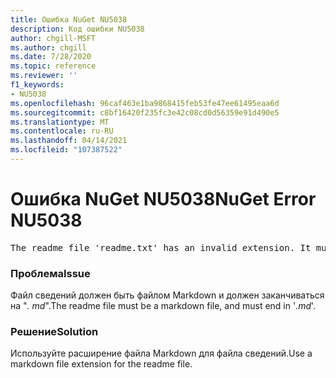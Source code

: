 ```yaml
---
title: Ошибка NuGet NU5038
description: Код ошибки NU5038
author: chgill-MSFT
ms.author: chgill
ms.date: 7/28/2020
ms.topic: reference
ms.reviewer: ''
f1_keywords:
- NU5038
ms.openlocfilehash: 96caf463e1ba9868415feb53fe47ee61495eaa6d
ms.sourcegitcommit: c8bf16420f235fc3e42c08cd0d56359e91d490e5
ms.translationtype: MT
ms.contentlocale: ru-RU
ms.lasthandoff: 04/14/2021
ms.locfileid: "107387522"
---
```

# <a name="nuget-error-nu5038"></a><span data-ttu-id="dd818-103">Ошибка NuGet NU5038</span><span class="sxs-lookup"><span data-stu-id="dd818-103">NuGet Error NU5038</span></span>
<pre>The readme file 'readme.txt' has an invalid extension. It must end in .md.</pre>

### <a name="issue"></a><span data-ttu-id="dd818-104">Проблема</span><span class="sxs-lookup"><span data-stu-id="dd818-104">Issue</span></span>

<span data-ttu-id="dd818-105">Файл сведений должен быть файлом Markdown и должен заканчиваться на "*. md*".</span><span class="sxs-lookup"><span data-stu-id="dd818-105">The readme file must be a markdown file, and must end in '*.md*'.</span></span>

### <a name="solution"></a><span data-ttu-id="dd818-106">Решение</span><span class="sxs-lookup"><span data-stu-id="dd818-106">Solution</span></span>

<span data-ttu-id="dd818-107">Используйте расширение файла Markdown для файла сведений.</span><span class="sxs-lookup"><span data-stu-id="dd818-107">Use a markdown file extension for the readme file.</span></span>